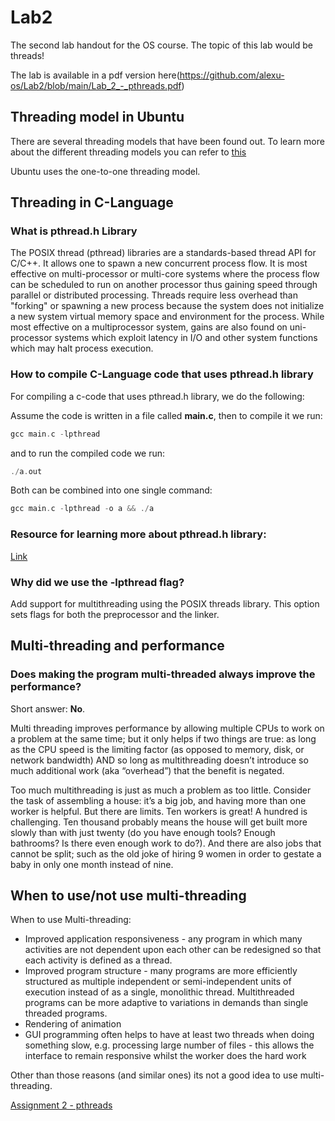 # Lab2
The second lab handout for the OS course. The topic of this lab would be threads!

The lab is available in a pdf version here(https://github.com/alexu-os/Lab2/blob/main/Lab_2_-_pthreads.pdf)


## Threading model in Ubuntu

There are several threading models that have been found out.
To learn more about the different threading models you can refer to [this](https://www.cs.uic.edu/~jbell/CourseNotes/OperatingSystems/4_Threads.html)

Ubuntu uses the one-to-one threading model.

## Threading in C-Language

### What is pthread.h Library

The POSIX thread (pthread) libraries are a standards-based thread API for C/C++. It allows one to spawn a new concurrent process flow. It is most effective on multi-processor or multi-core systems where the process flow can be scheduled to run on another processor thus gaining speed through parallel or distributed processing. Threads require less overhead than "forking" or spawning a new process because the system does not initialize a new system virtual memory space and environment for the process. While most effective on a multiprocessor system, gains are also found on uni-processor systems which exploit latency in I/O and other system functions which may halt process execution.

### How to compile C-Language code that uses pthread.h library

For compiling a c-code that uses pthread.h library, we do the following:

Assume the code is written in a file called **main.c**, then to compile it we run:

```c
gcc main.c -lpthread
```

and to run the compiled code we run:

```c
./a.out
```

Both can be combined into one single command:

```c
gcc main.c -lpthread -o a && ./a
```

### Resource for learning more about pthread.h library:

[Link](https://www.youtube.com/playlist?list=PL9IEJIKnBJjFZxuqyJ9JqVYmuFZHr7CFM)

### Why did we use the **-lpthread** flag?

Add support for multithreading using the POSIX threads library. This option sets flags for both the preprocessor and the linker.

## Multi-threading and performance

### Does making the program multi-threaded always improve the performance?

Short answer: **No**.

Multi threading improves performance by allowing multiple CPUs to work on a problem at the same time; but it only helps if two things are true: as long as the CPU speed is the limiting factor (as opposed to memory, disk, or network bandwidth) AND so long as multithreading doesn’t introduce so much additional work (aka “overhead”) that the benefit is negated.

Too much multithreading is just as much a problem as too little. Consider the task of assembling a house: it’s a big job, and having more than one worker is helpful. But there are limits. Ten workers is great! A hundred is challenging. Ten thousand probably means the house will get built more slowly than with just twenty (do you have enough tools? Enough bathrooms? Is there even enough work to do?). And there are also jobs that cannot be split; such as the old joke of hiring 9 women in order to gestate a baby in only one month instead of nine.

## When to use/not use multi-threading

When to use Multi-threading:

- Improved application responsiveness - any program in which many activities are not dependent upon each other can be redesigned so that each activity is defined as a thread.
- Improved program structure - many programs are more efficiently structured as multiple independent or semi-independent units of execution instead of as a single, monolithic thread. Multithreaded programs can be more adaptive to variations in demands than single threaded programs.
- Rendering of animation
- GUI programming often helps to have at least two threads when doing something slow, e.g. processing large number of files - this allows the interface to remain responsive whilst the worker does the hard work

Other than those reasons (and similar ones) its not a good idea to use multi-threading.

[Assignment 2 - pthreads](https://www.notion.so/Assignment-2-pthreads-7d97bcf86ef04b25ac997a2d9c8d4fae)
